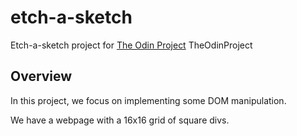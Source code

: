 # etch-a-sketch
Etch-a-sketch project for [The Odin Project](https://www.theodinproject.com/)
TheOdinProject

## Overview

In this project, we focus on implementing some DOM manipulation. 

We have a webpage with a 16x16 grid of square divs.
